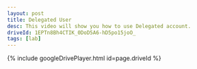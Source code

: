 ```yaml
---
layout: post
title: Delegated User
desc: This video will show you how to use Delegated account.
driveId: 1EPTn8Bh4CTIK_0DoD5A6-hD5po15joO_
tags: [lab]
---
```


{% include googleDrivePlayer.html id=page.driveId %}
